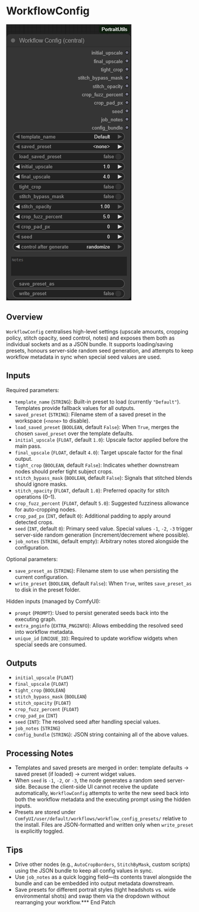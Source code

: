 # WorkflowConfig
![Screenshot](screenshots/workflow_config.png)


## Overview
`WorkflowConfig` centralises high-level settings (upscale amounts, cropping policy, stitch opacity, seed control, notes) and exposes them both as individual sockets and as a JSON bundle. It supports loading/saving presets, honours server-side random seed generation, and attempts to keep workflow metadata in sync when special seed values are used.

## Inputs
Required parameters:
- `template_name` (`STRING`): Built-in preset to load (currently `"Default"`). Templates provide fallback values for all outputs.
- `saved_preset` (`STRING`): Filename stem of a saved preset in the workspace (`<none>` to disable).
- `load_saved_preset` (`BOOLEAN`, default `False`): When `True`, merges the chosen `saved_preset` over the template defaults.
- `initial_upscale` (`FLOAT`, default `1.0`): Upscale factor applied before the main pass.
- `final_upscale` (`FLOAT`, default `4.0`): Target upscale factor for the final output.
- `tight_crop` (`BOOLEAN`, default `False`): Indicates whether downstream nodes should prefer tight subject crops.
- `stitch_bypass_mask` (`BOOLEAN`, default `False`): Signals that stitched blends should ignore masks.
- `stitch_opacity` (`FLOAT`, default `1.0`): Preferred opacity for stitch operations (0–1).
- `crop_fuzz_percent` (`FLOAT`, default `5.0`): Suggested fuzziness allowance for auto-cropping nodes.
- `crop_pad_px` (`INT`, default `0`): Additional padding to apply around detected crops.
- `seed` (`INT`, default `0`): Primary seed value. Special values `-1`, `-2`, `-3` trigger server-side random generation (increment/decrement where possible).
- `job_notes` (`STRING`, default empty): Arbitrary notes stored alongside the configuration.

Optional parameters:
- `save_preset_as` (`STRING`): Filename stem to use when persisting the current configuration.
- `write_preset` (`BOOLEAN`, default `False`): When `True`, writes `save_preset_as` to disk in the preset folder.

Hidden inputs (managed by ComfyUI):
- `prompt` (`PROMPT`): Used to persist generated seeds back into the executing graph.
- `extra_pnginfo` (`EXTRA_PNGINFO`): Allows embedding the resolved seed into workflow metadata.
- `unique_id` (`UNIQUE_ID`): Required to update workflow widgets when special seeds are consumed.

## Outputs
- `initial_upscale` (`FLOAT`)
- `final_upscale` (`FLOAT`)
- `tight_crop` (`BOOLEAN`)
- `stitch_bypass_mask` (`BOOLEAN`)
- `stitch_opacity` (`FLOAT`)
- `crop_fuzz_percent` (`FLOAT`)
- `crop_pad_px` (`INT`)
- `seed` (`INT`): The resolved seed after handling special values.
- `job_notes` (`STRING`)
- `config_bundle` (`STRING`): JSON string containing all of the above values.

## Processing Notes
- Templates and saved presets are merged in order: template defaults → saved preset (if loaded) → current widget values.
- When `seed` is `-1`, `-2`, or `-3`, the node generates a random seed server-side. Because the client-side UI cannot receive the update automatically, `WorkflowConfig` attempts to write the new seed back into both the workflow metadata and the executing prompt using the hidden inputs.
- Presets are stored under `ComfyUI/user/default/workflows/workflow_config_presets/` relative to the install. Files are JSON-formatted and written only when `write_preset` is explicitly toggled.

## Tips
- Drive other nodes (e.g., `AutoCropBorders`, `StitchByMask`, custom scripts) using the JSON bundle to keep all config values in sync.
- Use `job_notes` as a quick logging field—its contents travel alongside the bundle and can be embedded into output metadata downstream.
- Save presets for different portrait styles (tight headshots vs. wide environmental shots) and swap them via the dropdown without rearranging your workflow.*** End Patch
